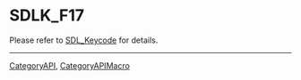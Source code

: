# SDLK_F17

Please refer to [SDL_Keycode](SDL_Keycode) for details.

----
[CategoryAPI](CategoryAPI), [CategoryAPIMacro](CategoryAPIMacro)

